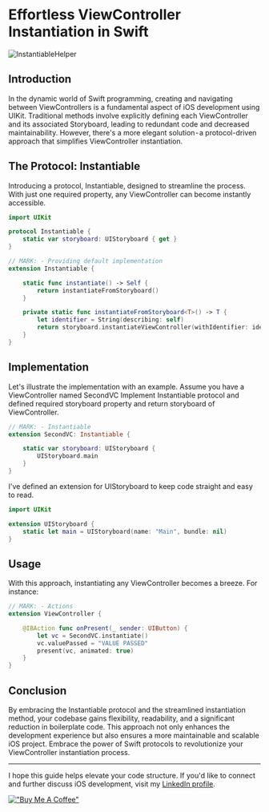 # Effortless ViewController Instantiation in Swift

![InstantiableHelper](https://github.com/masadchattha/InstantiableHelper/assets/38839059/a2fbd49a-258f-4512-bf53-c61d49a1b69e)

## Introduction
In the dynamic world of Swift programming, creating and navigating between ViewControllers is a fundamental aspect of iOS development using UIKit. Traditional methods involve explicitly defining each ViewController and its associated Storyboard, leading to redundant code and decreased maintainability. However, there's a more elegant solution - a protocol-driven approach that simplifies ViewController instantiation.

## The Protocol: Instantiable
Introducing a protocol, Instantiable, designed to streamline the process. With just one required property, any ViewController can become instantly accessible.

```swift
import UIKit

protocol Instantiable {
    static var storyboard: UIStoryboard { get }
}

// MARK: - Providing default implementation
extension Instantiable {

    static func instantiate() -> Self {
        return instantiateFromStoryboard()
    }

    private static func instantiateFromStoryboard<T>() -> T {
        let identifier = String(describing: self)
        return storyboard.instantiateViewController(withIdentifier: identifier) as! T
    }
}
```

## Implementation
Let's illustrate the implementation with an example. Assume you have a ViewController named SecondVC Implement Instantiable protocol and defined required storyboard property and return storyboard of ViewController.
```swift
// MARK: - Instantiable
extension SecondVC: Instantiable {

    static var storyboard: UIStoryboard {
        UIStoryboard.main
    }
}
```

I've defined an extension for UIStoryboard to keep code straight and easy to read.
```swift
import UIKit

extension UIStoryboard {
    static let main = UIStoryboard(name: "Main", bundle: nil)
}
```

## Usage
With this approach, instantiating any ViewController becomes a breeze. For instance:
```swift
// MARK: - Actions
extension ViewController {

    @IBAction func onPresent(_ sender: UIButton) {
        let vc = SecondVC.instantiate()
        vc.valuePassed = "VALUE PASSED"
        present(vc, animated: true)
    }
}
```

## Conclusion
By embracing the Instantiable protocol and the streamlined instantiation method, your codebase gains flexibility, readability, and a significant reduction in boilerplate code. This approach not only enhances the development experience but also ensures a more maintainable and scalable iOS project. Embrace the power of Swift protocols to revolutionize your ViewController instantiation process.

---

I hope this guide helps elevate your code structure. If you'd like to connect and further discuss iOS development, visit my [LinkedIn profile](https://www.linkedin.com/in/masadchattha/).

[!["Buy Me A Coffee"](https://cdn.buymeacoffee.com/buttons/v2/arial-orange.png)](https://www.buymeacoffee.com/asadchattha)
